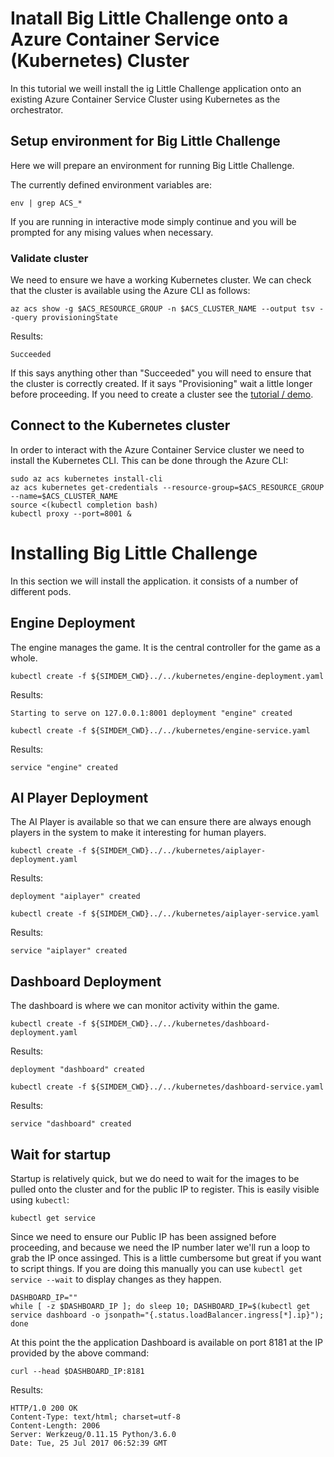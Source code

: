 # Inatall Big Little Challenge onto a Azure Container Service (Kubernetes) Cluster

In this tutorial we weill install the ig Little Challenge application
onto an existing Azure Container Service Cluster using Kubernetes as
the orchestrator.

## Setup environment for Big Little Challenge

Here we will prepare an environment for running Big Little Challenge.

The currently defined environment variables are:

```
env | grep ACS_*
```

If you are running in interactive mode simply continue and you will be
prompted for any mising values when necessary.


### Validate cluster

We need to ensure we have a working Kubernetes cluster. We can check
that the cluster is available using the Azure CLI as follows:

```
az acs show -g $ACS_RESOURCE_GROUP -n $ACS_CLUSTER_NAME --output tsv --query provisioningState
```

Results:

```
Succeeded
```

If this says anything other than "Succeeded" you will need to ensure
that the cluster is correctly created. If it says "Provisioning" wait
a little longer before proceeding. If you need to create a cluster see
the [tutorial / demo](../../preparation/script.md).

## Connect to the Kubernetes cluster

In order to interact with the Azure Container Service cluster we need
to install the Kubernetes CLI. This can be done through the Azure CLI:

```
sudo az acs kubernetes install-cli
az acs kubernetes get-credentials --resource-group=$ACS_RESOURCE_GROUP --name=$ACS_CLUSTER_NAME
source <(kubectl completion bash)
kubectl proxy --port=8001 &
```

# Installing Big Little Challenge

In this section we will install the application. it consists of a
number of different pods.

## Engine Deployment

The engine manages the game. It is the central controller for the game
as a whole.

```
kubectl create -f ${SIMDEM_CWD}../../kubernetes/engine-deployment.yaml
```

Results:

```
Starting to serve on 127.0.0.1:8001 deployment "engine" created
```

```
kubectl create -f ${SIMDEM_CWD}../../kubernetes/engine-service.yaml
```

Results:

```
service "engine" created
```

## AI Player Deployment

The AI Player is available so that we can ensure there are always
enough players in the system to make it interesting for human players.

```
kubectl create -f ${SIMDEM_CWD}../../kubernetes/aiplayer-deployment.yaml
```

Results:

```
deployment "aiplayer" created
```

```
kubectl create -f ${SIMDEM_CWD}../../kubernetes/aiplayer-service.yaml
```

Results:

```
service "aiplayer" created
```

## Dashboard Deployment

The dashboard is where we can monitor activity within the game.

```
kubectl create -f ${SIMDEM_CWD}../../kubernetes/dashboard-deployment.yaml
```

Results:

```
deployment "dashboard" created
```

```
kubectl create -f ${SIMDEM_CWD}../../kubernetes/dashboard-service.yaml
```

Results:

```
service "dashboard" created
```

## Wait for startup

Startup is relatively quick, but we do need to wait for the images to
be pulled onto the cluster and for the public IP to register. This is
easily visible using `kubectl`:

```
kubectl get service
```

Since we need to ensure our Public IP has been assigned before
proceeding, and because we need the IP number later we'll run a loop
to grab the IP once assinged. This is a little cumbersome but great if
you want to script things. If you are doing this manually you can use
`kubectl get service --wait` to display changes as they happen.

```
DASHBOARD_IP=""
while [ -z $DASHBOARD_IP ]; do sleep 10; DASHBOARD_IP=$(kubectl get service dashboard -o jsonpath="{.status.loadBalancer.ingress[*].ip}"); done
```

At this point the the application Dashboard is available on port 8181
at the IP provided by the above command:

```
curl --head $DASHBOARD_IP:8181
```

Results:

```
HTTP/1.0 200 OK
Content-Type: text/html; charset=utf-8
Content-Length: 2006
Server: Werkzeug/0.11.15 Python/3.6.0
Date: Tue, 25 Jul 2017 06:52:39 GMT
```






